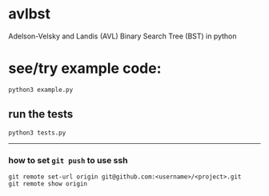 # avlbst
Adelson-Velsky and Landis (AVL) Binary Search Tree (BST) in python

# see/try example code:
    python3 example.py

## run the tests
    python3 tests.py

---
### how to set `git push` to use ssh
    git remote set-url origin git@github.com:<username>/<project>.git
    git remote show origin
